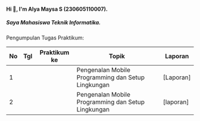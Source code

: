 #### Hi 👋, I'm Alya Maysa S (230605110007). 
##### Saya Mahasiswa Teknik Informatika.

Pengumpulan Tugas Praktikum:

| No  | Tgl  | Praktikum ke  | Topik  |  Laporan |
| ------------ | ------------ | ------------ | ------------ | ------------ |
|  1 |  |   | Pengenalan Mobile Programming dan Setup Lingkungan  | [Laporan] |
|  2 |  |  | Pengenalan Mobile Programming dan Setup Lingkungan  | [laporan]  |
